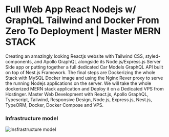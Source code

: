 # Full Web App React Nodejs w/ GraphQL Tailwind and Docker From Zero To Deployment | Master MERN STACK

Creating an amazingly looking Reactjs website with Tailwind CSS, styled-components, and Apollo GraphQL alongside its Node.js/Express.js Server Side app or putting together a full dedicated Car Models GraphQL API built on top of Nest.js Framework. The final steps are Dockerizing the whole Stack with MySQL Docker image and using the Nginx Rever proxy to serve the running Nodejs applications on the server. We will take the whole dockerized MERN stack application and Deploy it on a Dedicated VPS from Hostinger. Master Web Development with React.js, Apollo GraphQL, Typescript, Tailwind, Responsive Design, Node.js, Express.js, Nest.js, TypeORM, Docker, Docker Compose and VPS.


### Infrastructure model

![Insfrastructure model](.infragenie/infrastructure_model.png)